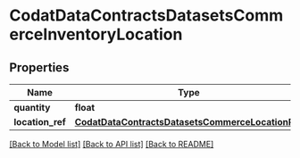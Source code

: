 # CodatDataContractsDatasetsCommerceInventoryLocation


## Properties
Name | Type | Description | Notes
------------ | ------------- | ------------- | -------------
**quantity** | **float** |  | [optional] 
**location_ref** | [**CodatDataContractsDatasetsCommerceLocationRef**](CodatDataContractsDatasetsCommerceLocationRef.md) |  | [optional] 

[[Back to Model list]](../README.md#documentation-for-models) [[Back to API list]](../README.md#documentation-for-api-endpoints) [[Back to README]](../README.md)


